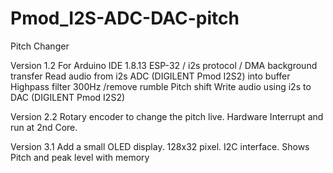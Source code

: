# Pmod_I2S-ADC-DAC-pitch
Pitch Changer

Version 1.2
For Arduino IDE 1.8.13
ESP-32 / i2s protocol / DMA background transfer
Read audio from i2s ADC (DIGILENT Pmod I2S2) into buffer
Highpass filter 300Hz /remove rumble
Pitch shift
Write audio using i2s to DAC (DIGILENT Pmod I2S2)

Version 2.2
Rotary encoder to change the pitch live. Hardware Interrupt and run at 2nd Core.

Version 3.1
Add a small OLED display. 128x32 pixel. I2C interface. Shows Pitch and peak level with memory
